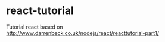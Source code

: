 # react-tutorial
Tutorial react based on http://www.darrenbeck.co.uk/nodejs/react/reacttutorial-part1/
